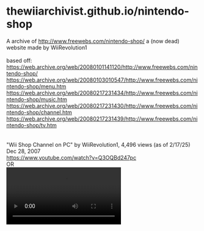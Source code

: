 # thewiiarchivist.github.io/nintendo-shop
A archive of http://www.freewebs.com/nintendo-shop/ a (now dead) website made by WiiRevolution1<br>
<br>
based off: 
https://web.archive.org/web/20080101141120/http://www.freewebs.com/nintendo-shop/
<br>
https://web.archive.org/web/20080103010547/http://www.freewebs.com/nintendo-shop/menu.htm
<br>
https://web.archive.org/web/20080217231434/http://www.freewebs.com/nintendo-shop/music.htm
<br>
https://web.archive.org/web/20080217231430/http://www.freewebs.com/nintendo-shop/channel.htm
<br>
https://web.archive.org/web/20080217231439/http://www.freewebs.com/nintendo-shop/tv.htm
<br>
<br><br>
"Wii Shop Channel on PC" by WiiRevolution1, 4,496 views (as of 2/17/25)  Dec 28, 2007
<br>
https://www.youtube.com/watch?v=Q3OQBd247pc
<BR>OR<BR>
<video src="https://github.com/user-attachments/assets/5f832083-1b3b-4d0d-8eb2-977b447b8825" controls="">

